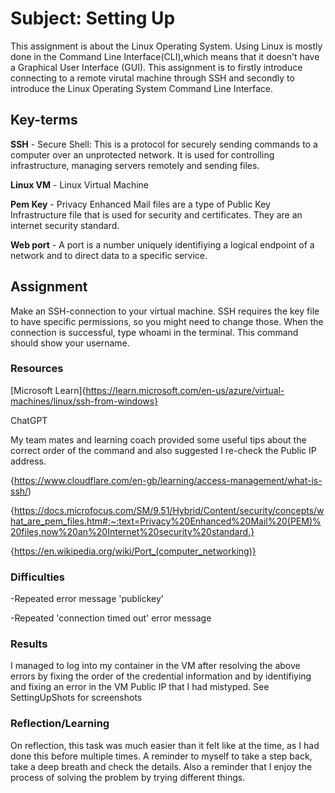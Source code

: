 # Subject: Setting Up
This assignment is about the Linux Operating System.  Using Linux is mostly done in the Command Line Interface(CLI),which means that it doesn't have a Graphical User Interface (GUI). This assignment is to firstly introduce connecting to a remote virutal machine through SSH and secondly to introduce the Linux Operating System Command Line Interface. 

## Key-terms


**SSH** - Secure Shell: This is a protocol for securely sending commands to a computer over an unprotected network.  It is used for controlling infrastructure, managing servers remotely and sending files.


**Linux VM** - Linux Virtual Machine

**Pem Key** - Privacy Enhanced Mail files are a type of Public Key Infrastructure file that is used for security and certificates.  They are an internet security standard.

**Web port** - A port is a number uniquely identifiying a logical endpoint of a network and to direct data to a specific service.


## Assignment
Make an SSH-connection to your virtual machine. SSH requires the key file to have specific permissions, so you might need to change those.
When the connection is successful, type whoami in the terminal. This command should show your username.


### Resources
[Microsoft Learn]{https://learn.microsoft.com/en-us/azure/virtual-machines/linux/ssh-from-windows}


ChatGPT


My team mates and learning coach provided some useful tips about the correct order of the command and also suggested I re-check the Public IP address.

{https://www.cloudflare.com/en-gb/learning/access-management/what-is-ssh/)

{https://docs.microfocus.com/SM/9.51/Hybrid/Content/security/concepts/what_are_pem_files.htm#:~:text=Privacy%20Enhanced%20Mail%20(PEM)%20files,now%20an%20Internet%20security%20standard.}

{https://en.wikipedia.org/wiki/Port_(computer_networking)}


### Difficulties
-Repeated error message 'publickey'


-Repeated 'connection timed out' error message

### Results
I managed to log into my container in the VM after resolving the above errors by fixing the order of the credential information and by identifiying and fixing an error in the VM Public IP that I had mistyped.
See SettingUpShots for screenshots

### Reflection/Learning
On reflection, this task was much easier than it felt like at the time, as I had done this before multiple times.  A reminder to myself to take a step back, take a deep breath and check the details.  Also a reminder that I enjoy the process of solving the problem by trying different things.







